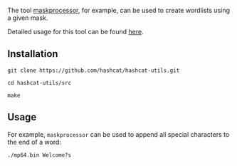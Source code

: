 
The tool [maskprocessor](https://github.com/hashcat/maskprocessor), for example, can be used to create wordlists using a given mask. 

Detailed usage for this tool can be found [here](https://hashcat.net/wiki/doku.php?id=maskprocessor).


## Installation

```shell-session
git clone https://github.com/hashcat/hashcat-utils.git
```
```shell-session
cd hashcat-utils/src
```
```shell-session
make
```
## Usage

For example, `maskprocessor` can be used to append all special characters to the end of a word:

```shell-session
./mp64.bin Welcome?s
```

